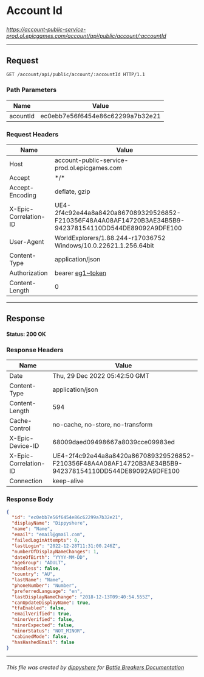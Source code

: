 # Account Id

#####

*https://account-public-service-prod.ol.epicgames.com/account/api/public/account/:accountId*

___

## Request

```http
GET /account/api/public/account/:accountId HTTP/1.1
```

### Path Parameters

| Name     | Value                             |
|----------|-----------------------------------|
| acountId | ec0ebb7e56f6454e86c62299a7b32e21  |

### Request Headers

| Name                  | Value                                                                                                                 |
|-----------------------|-----------------------------------------------------------------------------------------------------------------------|
| Host                  | account-public-service-prod.ol.epicgames.com                                                                          |
| Accept                | \*/\*                                                                                                                 |
| Accept-Encoding       | deflate, gzip                                                                                                         |
| X-Epic-Correlation-ID | UE4-2f4c92e44a8a8420a867089329526852-F210356F48A4A08AF14720B3AE34B5B9-942378154110DD544DE89092A9DFE100                |
| User-Agent            | WorldExplorers/1.88.244-r17036752 Windows/10.0.22621.1.256.64bit                                                      |
| Content-Type          | application/json                                                                                                      |
| Authorization         | bearer [eg1~token](https://github.com/dippyshere/battle-breakers-documentation/blob/master/docs/common/tokens/eg1.md) |
| Content-Length        | 0                                                                                                                     |

___

## Response

#### Status: 200 OK

### Response Headers

| Name                  | Value                                                                                                  |
|-----------------------|--------------------------------------------------------------------------------------------------------|
| Date                  | Thu, 29 Dec 2022 05:42:50 GMT                                                                          |
| Content-Type          | application/json                                                                                       |
| Content-Length        | 594                                                                                                    |
| Cache-Control         | no-cache, no-store, no-transform                                                                       |
| X-Epic-Device-ID      | 68009daed09498667a8039cce09983ed                                                                       |
| X-Epic-Correlation-ID | UE4-2f4c92e44a8a8420a867089329526852-F210356F48A4A08AF14720B3AE34B5B9-942378154110DD544DE89092A9DFE100 |
| Connection            | keep-alive                                                                                             |

### Response Body

```json
{
  "id": "ec0ebb7e56f6454e86c62299a7b32e21",
  "displayName": "Dippyshere",
  "name": "Name",
  "email": "email@gmail.com",
  "failedLoginAttempts": 0,
  "lastLogin": "2022-12-28T11:31:00.246Z",
  "numberOfDisplayNameChanges": 1,
  "dateOfBirth": "YYYY-MM-DD",
  "ageGroup": "ADULT",
  "headless": false,
  "country": "AU",
  "lastName": "Name",
  "phoneNumber": "Number",
  "preferredLanguage": "en",
  "lastDisplayNameChange": "2018-12-13T09:40:54.555Z",
  "canUpdateDisplayName": true,
  "tfaEnabled": false,
  "emailVerified": true,
  "minorVerified": false,
  "minorExpected": false,
  "minorStatus": "NOT_MINOR",
  "cabinedMode": false,
  "hasHashedEmail": false
}
```

___

###### This file was created by [dippyshere](https://github.com/dippyshere) for [Battle Breakers Documentation](https://github.com/dippyshere/battle-breakers-documentation)
